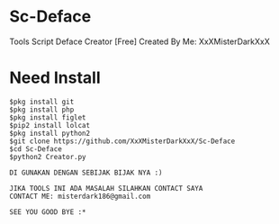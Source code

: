 # Sc-Deface
Tools Script Deface Creator [Free] Created By Me: XxXMisterDarkXxX

# Need Install
```
$pkg install git
$pkg install php
$pkg install figlet
$pip2 install lolcat
$pkg install python2
$git clone https://github.com/XxXMisterDarkXxX/Sc-Deface
$cd Sc-Deface
$python2 Creator.py

DI GUNAKAN DENGAN SEBIJAK BIJAK NYA :)

JIKA TOOLS INI ADA MASALAH SILAHKAN CONTACT SAYA
CONTACT ME: misterdark186@gmail.com

SEE YOU GOOD BYE :*
